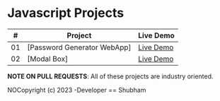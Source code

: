 # Javascript Projects


|  #  | Project                                                                                                                     | Live Demo                                                                         |
| :-: | --------------------------------------------------------------------------------------------------------------------------- | --------------------------------------------------------------------------------- |
| 01  | [Password Generator WebApp] | [Live Demo](https://lakharashubham007.github.io/Production_JS/paswwordGenerator/index.html)               |
| 02  | [Modal Box]  | [Live Demo](https://50projects50days.com/projects/progress-steps/)                |

**NOTE ON PULL REQUESTS**: All of these projects are industry oriented.


NOCopyright (c) 2023 -Developer == Shubham


